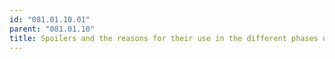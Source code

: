 ```yaml
---
id: "081.01.10.01"
parent: "081.01.10"
title: Spoilers and the reasons for their use in the different phases of flight
---
```


